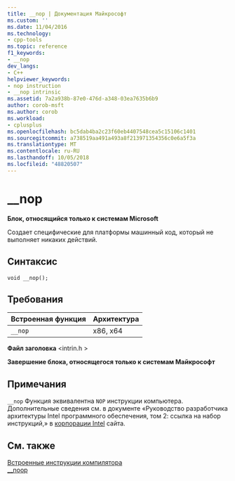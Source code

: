 ```yaml
---
title: __nop | Документация Майкрософт
ms.custom: ''
ms.date: 11/04/2016
ms.technology:
- cpp-tools
ms.topic: reference
f1_keywords:
- __nop
dev_langs:
- C++
helpviewer_keywords:
- nop instruction
- __nop intrinsic
ms.assetid: 7a2a938b-87e0-476d-a348-03ea7635b6b9
author: corob-msft
ms.author: corob
ms.workload:
- cplusplus
ms.openlocfilehash: bc5dab4ba2c23f60eb4407548cea5c15106c1401
ms.sourcegitcommit: a738519aa491a493a8f213971354356c0e6a5f3a
ms.translationtype: MT
ms.contentlocale: ru-RU
ms.lasthandoff: 10/05/2018
ms.locfileid: "48820507"
---
```

# <a name="nop"></a>__nop

**Блок, относящийся только к системам Microsoft**

Создает специфические для платформы машинный код, который не выполняет никаких действий.

## <a name="syntax"></a>Синтаксис

```
void __nop();
```

## <a name="requirements"></a>Требования

|Встроенная функция|Архитектура|
|---------------|------------------|
|`__nop`|x86, x64|

**Файл заголовка** \<intrin.h >

**Завершение блока, относящегося только к системам Майкрософт**

## <a name="remarks"></a>Примечания

`__nop` Функция эквивалентна `NOP` инструкции компьютера. Дополнительные сведения см. в документе «Руководство разработчика архитектуры Intel программного обеспечения, том 2: ссылка на набор инструкций,» в [корпорации Intel](https://software.intel.com/articles/intel-sdm) сайта.

## <a name="see-also"></a>См. также

[Встроенные инструкции компилятора](../intrinsics/compiler-intrinsics.md)<br/>
[__noop](../intrinsics/noop.md)